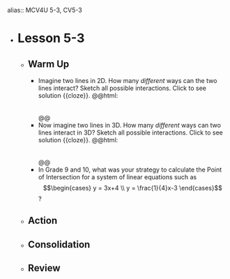 alias:: MCV4U 5-3, CV5-3

- # Lesson 5-3
	- ## Warm Up
		- Imagine two lines in 2D. How many *different* ways can the two lines interact? Sketch all possible interactions.
		  Click to see solution {{cloze}}.
		  @@html: <br><br><br>@@
		- Now imagine two lines in 3D. How many *different* ways can two lines interact in 3D? Sketch all possible interactions. Click to see solution {{cloze}}.
		  @@html: <br><br><br>@@
		- In Grade 9 and 10, what was your strategy to calculate the Point of Intersection for a system of linear equations such as $$\begin{cases} y = 3x+4 \\ y = \frac{1}{4}x-3 \end{cases}$$?
	- ## Action
	- ## Consolidation
	- ## Review